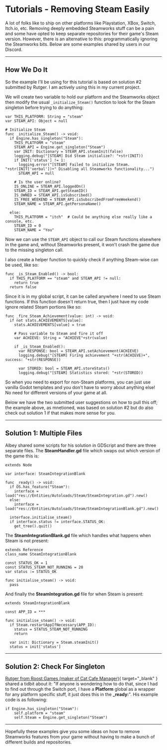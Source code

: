 # Tutorials - Removing Steam Easily

A lot of folks like to ship on other platforms like Playstation, XBox, Switch, Itch.io, etc. Removing deeply embedded Steamworks stuff can be a pain and some have opted to keep separate repositories for their game's Steam version. However, there is an alternative to this: programmatically ignoring the Steamworks bits. Below are some examples shared by users in our Discord.

---
## How We Do It

So the example I'll be using for this tutorial is based on solution #2 submitted by Rutger. I am actively using this in my current project.

We will create two variable to hold our platform and the Steamworks object then modify the usual ```_initialize_Steam()``` function to look for the Steam singleton before trying to do anything:

```
var THIS_PLATFORM: String = "steam"
var STEAM_API: Object = null

# Initialize Steam
func _initialize_Steam() -> void:
  if Engine.has_singleton("Steam"):
    THIS_PLATFORM = "steam"
    STEAM_API = Engine.get_singleton("Steam")
    var INIT: Dictionary = STEAM_API.steamInit(false)
    logging.debug("[STEAM] Did Steam initialize?: "+str(INIT))
    if INIT['status'] != 1:
      logging.error("[STEAM] Failed to initialize Steam. "+str(INIT['verbal'])+" Disabling all Steamworks functionality...")
      STEAM_API = null
 
    # Is the user online?
    IS_ONLINE = STEAM_API.loggedOn()
    STEAM_ID = STEAM_API.getSteamID()
    IS_OWNED = STEAM_API.isSubscribed()
    IS_FREE_WEEKEND = STEAM_API.isSubscribedFromFreeWeekend()
    STEAM_NAME = STEAM_API.getPersonaName()
 
  else:
    THIS_PLATFORM = "itch"  # Could be anything else really like a console, etc.
    STEAM_ID = 0
    STEAM_NAME = "You"
```

Now we can use the ```STEAM_API``` object to call our Steam functions elsewhere in the game and, without Steamworks present, it won't crash the game due to the missing singleton call.

I also create a helper function to quickly check if anything Steam-wise can be used, like so:

```
func _is_Steam_Enabled() -> bool:
  if THIS_PLATFORM == "steam" and STEAM_API != null:
    return true
  return false
```

Since it is in my global script, it can be called anywhere I need to use Steam functions. If this function doesn't return true, then I just have my code ignore related Steam portions like so:

```
func _fire_Steam_Achievement(value: int) -> void:
  if not stats.ACHIEVEMENTS[value]:
    stats.ACHIEVEMENTS[value] = true
    
    # Pass variable to Steam and fire it off
    var ACHIEVE: String = "ACHIEVE"+str(value)
    
    if _is_Steam_Enabled():
      var RESPONSE: bool = STEAM_API.setAchievement(ACHIEVE)
      logging.debug("[STEAM] Firing achievement "+str(ACHIEVE)+", success: "+str(RESPONSE))
      
      var STORED: bool = STEAM_API.storeStats()
      logging.debug("[STEAM] Statistics stored: "+str(STORED))
```

So when you need to export for non-Steam platforms, you can just use vanilla Godot templates and you don't have to worry about anything else!  No need for different versions of your game at all.

Below we have the two submitted user suggestions on how to pull this off; the example above, as mnetioned, was based on solution #2 but do also check out solution 1 if that makes more sense for you.

---
## Solution 1: Multiple Files

Albey shared some scripts for his solution in GDScript and there are three separate files. The **SteamHandler.gd** file which swaps out which version of the game this is:

````
extends Node

var interface: SteamIntegrationBlank

func _ready() -> void:
  if OS.has_feature("Steam"):
    interface = load("res://Entities/Autoloads/Steam/SteamIntegration.gd").new()
  else:
    interface = load("res://Entities/Autoloads/Steam/SteamIntegrationBlank.gd").new()

  interface.initialise_steam()
  if interface.status != interface.STATUS_OK:
    get_tree().quit()
````

The **SteamIntegrationBlank.gd** file which handles what happens when Steam is not present:

````
extends Reference
class_name SteamIntegrationBlank

const STATUS_OK = 1
const STATUS_STEAM_NOT_RUNNING = 20
var status := STATUS_OK

func initialise_steam() -> void:
  pass
````

And finally the **SteamIntegration.gd** file for when Steam is present:

````
extends SteamIntegrationBlank

const APP_ID = ***

func initialise_steam() -> void:
  if Steam.restartAppIfNecessary(APP_ID):
    status = STATUS_STEAM_NOT_RUNNING
    return

  var init: Dictionary = Steam.steamInit()
  status = init['status']
````

---
## Solution 2: Check For Singleton

[Rutger from Roost Games (maker of Cat Cafe Manager)](https://catcafemanager.com){ target="_blank" } shared a tidbit about it: "If anyone is wondering how to do that, since I had to find out through the Switch port, I have a **Platform** global as a wrapper for any platform specific stuff, it just does this in the **_ready:**". His example code is as following:

````
if Engine.has_singleton("Steam"):
	self.platform = "steam"
	self.Steam = Engine.get_singleton("Steam")
````

---

Hopefully these examples give you some ideas on how to remove Steamworks features from your game without having to make a bunch of different builds and repositories.
